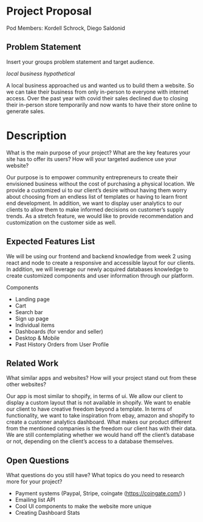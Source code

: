# Project Proposal

Pod Members: Kordell Schrock, Diego Saldonid

## Problem Statement

Insert your groups problem statement and target audience.

*local business hypothetical*

A local business approached us and wanted us to build them a website. So we can take their business from only in-person to everyone with internet access. Over the past year with covid their sales declined due to closing their in-person store temporarily and now wants to have their store online to generate sales.

# Description

What is the main purpose of your project? What are the key features your site has to offer its users? How will your targeted audience use your website?

Our purpose is to empower community entrepreneurs to create their envisioned business without the cost of purchasing a physical location. We provide a customized ui to our client’s desire without having them worry about choosing from an endless list of templates or having to learn front end development. In addition, we want to display user analytics to our clients to allow them to make informed decisions on customer’s supply trends. As a stretch feature, we would like to provide recommendation and customization on the customer side as well. 

## Expected Features List
We will be using our frontend and backend knowledge from week 2 using react and node to create a responsive and accessible layout for our clients. In addition, we will
leverage our newly acquired databases knowledge to create customized components and user information through our platform.

Components

* Landing page
* Cart
* Search bar
* Sign up page
* Individual items
* Dashboards (for vendor and seller)
* Desktop & Mobile
* Past History Orders from User Profile
 
## Related Work

What similar apps and websites? How will your project stand out from these other websites?

Our app is most similar to shopify, in terms of ui. We allow our client to display a custom layout that is not available in shopify. We want to enable our client to have creative freedom beyond a template. 
In terms of functionality, we want to take inspiration from ebay, amazon and shopify to create a customer analytics dashboard. What makes our product different from the mentioned companies is the freedom our client has with their data. We are still contemplating whether we would hand off the client’s database or not, depending on the client’s access to a database themselves. 

## Open Questions

What questions do you still have? What topics do you need to research more for your project?

* Payment systems (Paypal, Stripe, coingate (https://coingate.com/) ) 
* Emailing list API 
* Cool UI components to make the website more unique
* Creating Dashboard Stats 
